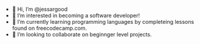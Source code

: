 - 👋 Hi, I’m @jessargood
- 👀 I’m interested in becoming a software developer!
- 🌱 I’m currently learning programming languages by completeing lessons found on freecodecamp.com.
- 💞️ I’m looking to collaborate on beginnger level projects.

<!---
jessargood/jessargood is a ✨ special ✨ repository because its `README.md` (this file) appears on your GitHub profile.
You can click the Preview link to take a look at your changes.
--->
